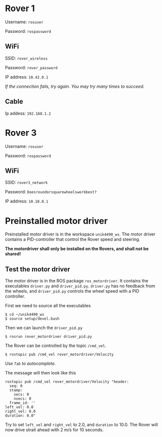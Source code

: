 Rover 1
=======

Username: `rosuser`

Password: `rospassword`

WiFi
----
SSID: `rover_wireless`

Password: `rover_password`

IP address: `10.42.0.1`

_If the connection fails, try again. You may try many times to succeed._

Cable
-----
Ip addess: `192.168.1.2`


Rover 3
======

Username: `rosuser`

Password: `rospassword`

WiFi
-------------
SSID: `rover3_network`

Password: `Doesroundorsquarewheelsworkbest?`

IP address: `10.10.0.1`


Preinstalled motor driver
=========================

Preinstalled motor driver is in the workspace `unik4490_ws`. The motor driver contains a PID-controller that control the Rover speed and steering.

**The motordriver shall only be installed on the Rovers, and shall not be shared!**

Test the motor driver
---------------------

The motor driver is in the ROS package `ros_motordriver`. It contains the executables `driver.py` and `driver_pid.py`. `driver.py` has no feedback from the wheels, and `driver_pid.py` controls the wheel speed with a PID controller.

First we need to source all the executables

```
$ cd ~/unik4490_ws
$ source setup/devel.bash
```

Then we can launch the `driver_pid.py`
```
$ rosrun rover_motordriver driver_pid.py
```

The Rover can be controlled by the topic `/cmd_vel`.
```
$ rostopic pub /cmd_vel rover_motordriver/Velocity
```
_Use `Tab` to autocomplete._

The message will then look like this
```
rostopic pub /cmd_vel rover_motordriver/Velocity "header:
  seq: 0
  stamp:
    secs: 0
    nsecs: 0
  frame_id: ''
left_vel: 0.0
right_vel: 0.0
duration: 0.0"
```

Try to set `left_vel` and `right_vel` to 2.0, and `duration` to 10.0. The Rover will now drive strait ahead with 2 m/s for 10 seconds.


